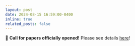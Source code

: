 ```yaml
---
layout: post
date: 2024-08-15 16:59:00-0400
inline: true
related_posts: false
---
```


:mega: **Call for papers officially opened!** Please see details [here](https://etcir.github.io/callForPapers/)!